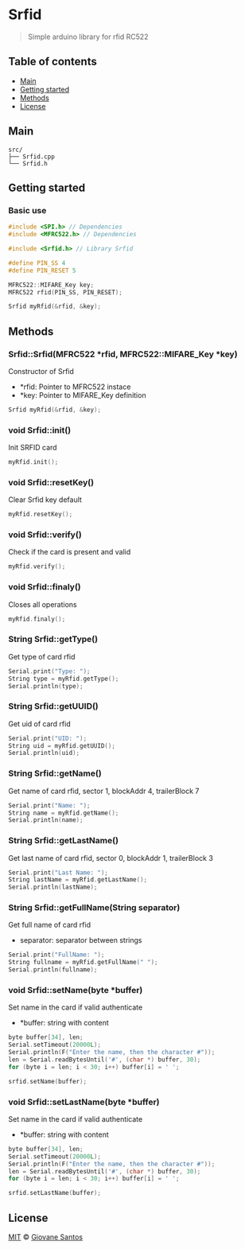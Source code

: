 # Srfid

> Simple arduino library for rfid RC522

## Table of contents

- [Main](#main)
- [Getting started](#getting-started)
- [Methods](#methods)
- [License](#license)

## Main

```text
src/
├── Srfid.cpp       
└── Srfid.h
```

## Getting started

### Basic use
```cpp
#include <SPI.h> // Dependencies
#include <MFRC522.h> // Dependencies

#include <Srfid.h> // Library Srfid

#define PIN_SS 4
#define PIN_RESET 5

MFRC522::MIFARE_Key key;
MFRC522 rfid(PIN_SS, PIN_RESET);

Srfid myRfid(&rfid, &key);
```

## Methods

### Srfid::Srfid(MFRC522 *rfid, MFRC522::MIFARE_Key *key)

Constructor of Srfid

- *rfid: Pointer to MFRC522 instace
- *key: Pointer to MIFARE_Key definition

```cpp
Srfid myRfid(&rfid, &key);
```

### void Srfid::init()

Init SRFID card

````cpp
myRfid.init();
````

### void Srfid::resetKey()

Clear Srfid key default

````cpp
myRfid.resetKey();
````

### void Srfid::verify()

Check if the card is present and valid

````cpp
myRfid.verify();
````

### void Srfid::finaly()

Closes all operations

````cpp
myRfid.finaly();
````

### String Srfid::getType()

Get type of card rfid

````cpp
Serial.print("Type: ");
String type = myRfid.getType(); 
Serial.println(type);
````

### String Srfid::getUUID()

Get uid of card rfid

````cpp
Serial.print("UID: ");
String uid = myRfid.getUUID(); 
Serial.println(uid);
````

### String Srfid::getName()

Get name of card rfid, sector 1, blockAddr 4, trailerBlock 7

````cpp
Serial.print("Name: ");
String name = myRfid.getName(); 
Serial.println(name);
````

### String Srfid::getLastName()

Get last name of card rfid, sector 0, blockAddr 1, trailerBlock 3

````cpp
Serial.print("Last Name: ");
String lastName = myRfid.getLastName(); 
Serial.println(lastName);
````

### String Srfid::getFullName(String separator)

Get full name of card rfid 

- separator: separator between strings

````cpp
Serial.print("FullName: ");
String fullname = myRfid.getFullName(" ");
Serial.println(fullname);
````

### void Srfid::setName(byte *buffer)

Set name in the card if valid authenticate

- *buffer: string with content

````cpp
byte buffer[34], len;
Serial.setTimeout(20000L); 
Serial.println(F("Enter the name, then the character #"));
len = Serial.readBytesUntil('#', (char *) buffer, 30);
for (byte i = len; i < 30; i++) buffer[i] = ' ';

srfid.setName(buffer);
````

### void Srfid::setLastName(byte *buffer)

Set name in the card if valid authenticate

- *buffer: string with content

````cpp
byte buffer[34], len;
Serial.setTimeout(20000L); 
Serial.println(F("Enter the name, then the character #"));
len = Serial.readBytesUntil('#', (char *) buffer, 30);
for (byte i = len; i < 30; i++) buffer[i] = ' ';

srfid.setLastName(buffer);
````

## License

[MIT](https://opensource.org/licenses/MIT) © [Giovane Santos](https://giovanesantossilva.github.io/)